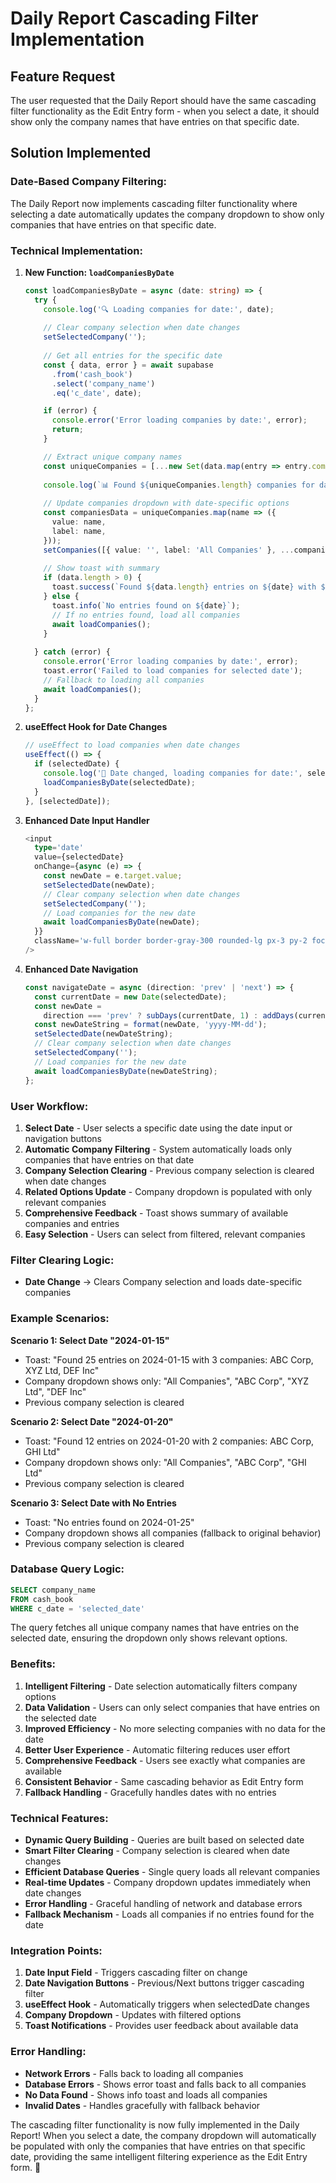 # Daily Report Cascading Filter Implementation

## Feature Request
The user requested that the Daily Report should have the same cascading filter functionality as the Edit Entry form - when you select a date, it should show only the company names that have entries on that specific date.

## Solution Implemented

### **Date-Based Company Filtering:**

The Daily Report now implements cascading filter functionality where selecting a date automatically updates the company dropdown to show only companies that have entries on that specific date.

### **Technical Implementation:**

1. **New Function: `loadCompaniesByDate`**
   ```typescript
   const loadCompaniesByDate = async (date: string) => {
     try {
       console.log('🔍 Loading companies for date:', date);
       
       // Clear company selection when date changes
       setSelectedCompany('');
       
       // Get all entries for the specific date
       const { data, error } = await supabase
         .from('cash_book')
         .select('company_name')
         .eq('c_date', date);

       if (error) {
         console.error('Error loading companies by date:', error);
         return;
       }

       // Extract unique company names
       const uniqueCompanies = [...new Set(data.map(entry => entry.company_name).filter(Boolean))];
       
       console.log(`📊 Found ${uniqueCompanies.length} companies for date ${date}:`, uniqueCompanies);
       
       // Update companies dropdown with date-specific options
       const companiesData = uniqueCompanies.map(name => ({
         value: name,
         label: name,
       }));
       setCompanies([{ value: '', label: 'All Companies' }, ...companiesData]);
       
       // Show toast with summary
       if (data.length > 0) {
         toast.success(`Found ${data.length} entries on ${date} with ${uniqueCompanies.length} companies: ${uniqueCompanies.join(', ')}`);
       } else {
         toast.info(`No entries found on ${date}`);
         // If no entries found, load all companies
         await loadCompanies();
       }
       
     } catch (error) {
       console.error('Error loading companies by date:', error);
       toast.error('Failed to load companies for selected date');
       // Fallback to loading all companies
       await loadCompanies();
     }
   };
   ```

2. **useEffect Hook for Date Changes**
   ```typescript
   // useEffect to load companies when date changes
   useEffect(() => {
     if (selectedDate) {
       console.log('🔄 Date changed, loading companies for date:', selectedDate);
       loadCompaniesByDate(selectedDate);
     }
   }, [selectedDate]);
   ```

3. **Enhanced Date Input Handler**
   ```typescript
   <input
     type='date'
     value={selectedDate}
     onChange={async (e) => {
       const newDate = e.target.value;
       setSelectedDate(newDate);
       // Clear company selection when date changes
       setSelectedCompany('');
       // Load companies for the new date
       await loadCompaniesByDate(newDate);
     }}
     className='w-full border border-gray-300 rounded-lg px-3 py-2 focus:outline-none focus:ring-2 focus:ring-blue-500'
   />
   ```

4. **Enhanced Date Navigation**
   ```typescript
   const navigateDate = async (direction: 'prev' | 'next') => {
     const currentDate = new Date(selectedDate);
     const newDate =
       direction === 'prev' ? subDays(currentDate, 1) : addDays(currentDate, 1);
     const newDateString = format(newDate, 'yyyy-MM-dd');
     setSelectedDate(newDateString);
     // Clear company selection when date changes
     setSelectedCompany('');
     // Load companies for the new date
     await loadCompaniesByDate(newDateString);
   };
   ```

### **User Workflow:**

1. **Select Date** - User selects a specific date using the date input or navigation buttons
2. **Automatic Company Filtering** - System automatically loads only companies that have entries on that date
3. **Company Selection Clearing** - Previous company selection is cleared when date changes
4. **Related Options Update** - Company dropdown is populated with only relevant companies
5. **Comprehensive Feedback** - Toast shows summary of available companies and entries
6. **Easy Selection** - Users can select from filtered, relevant companies

### **Filter Clearing Logic:**

- **Date Change** → Clears Company selection and loads date-specific companies

### **Example Scenarios:**

**Scenario 1: Select Date "2024-01-15"**
- Toast: "Found 25 entries on 2024-01-15 with 3 companies: ABC Corp, XYZ Ltd, DEF Inc"
- Company dropdown shows only: "All Companies", "ABC Corp", "XYZ Ltd", "DEF Inc"
- Previous company selection is cleared

**Scenario 2: Select Date "2024-01-20"**
- Toast: "Found 12 entries on 2024-01-20 with 2 companies: ABC Corp, GHI Ltd"
- Company dropdown shows only: "All Companies", "ABC Corp", "GHI Ltd"
- Previous company selection is cleared

**Scenario 3: Select Date with No Entries**
- Toast: "No entries found on 2024-01-25"
- Company dropdown shows all companies (fallback to original behavior)
- Previous company selection is cleared

### **Database Query Logic:**

```sql
SELECT company_name 
FROM cash_book 
WHERE c_date = 'selected_date'
```

The query fetches all unique company names that have entries on the selected date, ensuring the dropdown only shows relevant options.

### **Benefits:**

1. **Intelligent Filtering** - Date selection automatically filters company options
2. **Data Validation** - Users can only select companies that have entries on the selected date
3. **Improved Efficiency** - No more selecting companies with no data for the date
4. **Better User Experience** - Automatic filtering reduces user effort
5. **Comprehensive Feedback** - Users see exactly what companies are available
6. **Consistent Behavior** - Same cascading behavior as Edit Entry form
7. **Fallback Handling** - Gracefully handles dates with no entries

### **Technical Features:**

- **Dynamic Query Building** - Queries are built based on selected date
- **Smart Filter Clearing** - Company selection is cleared when date changes
- **Efficient Database Queries** - Single query loads all relevant companies
- **Real-time Updates** - Company dropdown updates immediately when date changes
- **Error Handling** - Graceful handling of network and database errors
- **Fallback Mechanism** - Loads all companies if no entries found for the date

### **Integration Points:**

1. **Date Input Field** - Triggers cascading filter on change
2. **Date Navigation Buttons** - Previous/Next buttons trigger cascading filter
3. **useEffect Hook** - Automatically triggers when selectedDate changes
4. **Company Dropdown** - Updates with filtered options
5. **Toast Notifications** - Provides user feedback about available data

### **Error Handling:**

- **Network Errors** - Falls back to loading all companies
- **Database Errors** - Shows error toast and falls back to all companies
- **No Data Found** - Shows info toast and loads all companies
- **Invalid Dates** - Handles gracefully with fallback behavior

The cascading filter functionality is now fully implemented in the Daily Report! When you select a date, the company dropdown will automatically be populated with only the companies that have entries on that specific date, providing the same intelligent filtering experience as the Edit Entry form. 🎯
